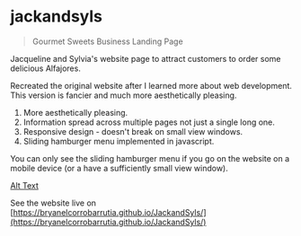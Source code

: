 # jackandsyls
> Gourmet Sweets Business Landing Page

Jacqueline and Sylvia's website page to attract customers to order some delicious 
Alfajores.

Recreated the original website after I learned more about web development. This version is fancier and much more aesthetically pleasing.

<ol>
  <li>More aesthetically pleasing. </li>
  <li>Information spread across multiple pages not just a single long one.</li>
  <li>Responsive design - doesn't break on small view windows.</li>
  <li>Sliding hamburger menu implemented in javascript.</li>
</ol>

You can only see the sliding hamburger menu if you go on the website on a mobile device (or a have a sufficiently small view window).

[Alt Text](https://i.gyazo.com/08cdb548cb2839c7e8aea172d6029415.gif)

See the website live on [https://bryanelcorrobarrutia.github.io/JackandSyls/](https://bryanelcorrobarrutia.github.io/JackandSyls/)
